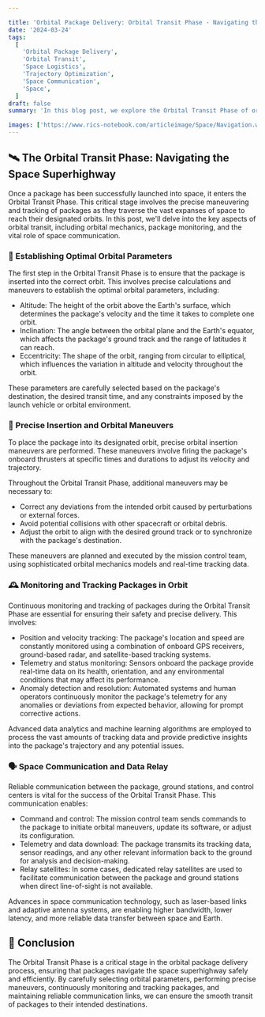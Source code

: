 ```yaml
---

title: 'Orbital Package Delivery: Orbital Transit Phase - Navigating the Space Superhighway'
date: '2024-03-24'
tags:
  [
    'Orbital Package Delivery',
    'Orbital Transit',
    'Space Logistics',
    'Trajectory Optimization',
    'Space Communication',
    'Space',
  ]
draft: false
summary: 'In this blog post, we explore the Orbital Transit Phase of orbital package delivery. Learn about the intricacies of orbital mechanics, package tracking, and the critical role of space communication in ensuring the smooth transit of packages through space.'

images: ['https://www.rics-notebook.com/articleimage/Space/Navigation.webp']
---
```


## 🛰️ The Orbital Transit Phase: Navigating the Space Superhighway

Once a package has been successfully launched into space, it enters the Orbital Transit Phase. This critical stage involves the precise maneuvering and tracking of packages as they traverse the vast expanses of space to reach their designated orbits. In this post, we'll delve into the key aspects of orbital transit, including orbital mechanics, package monitoring, and the vital role of space communication.

### 🌌 Establishing Optimal Orbital Parameters

The first step in the Orbital Transit Phase is to ensure that the package is inserted into the correct orbit. This involves precise calculations and maneuvers to establish the optimal orbital parameters, including:

- Altitude: The height of the orbit above the Earth's surface, which determines the package's velocity and the time it takes to complete one orbit.
- Inclination: The angle between the orbital plane and the Earth's equator, which affects the package's ground track and the range of latitudes it can reach.
- Eccentricity: The shape of the orbit, ranging from circular to elliptical, which influences the variation in altitude and velocity throughout the orbit.

These parameters are carefully selected based on the package's destination, the desired transit time, and any constraints imposed by the launch vehicle or orbital environment.

### 📡 Precise Insertion and Orbital Maneuvers

To place the package into its designated orbit, precise orbital insertion maneuvers are performed. These maneuvers involve firing the package's onboard thrusters at specific times and durations to adjust its velocity and trajectory.

Throughout the Orbital Transit Phase, additional maneuvers may be necessary to:

- Correct any deviations from the intended orbit caused by perturbations or external forces.
- Avoid potential collisions with other spacecraft or orbital debris.
- Adjust the orbit to align with the desired ground track or to synchronize with the package's destination.

These maneuvers are planned and executed by the mission control team, using sophisticated orbital mechanics models and real-time tracking data.

### 🕰️ Monitoring and Tracking Packages in Orbit

Continuous monitoring and tracking of packages during the Orbital Transit Phase are essential for ensuring their safety and precise delivery. This involves:

- Position and velocity tracking: The package's location and speed are constantly monitored using a combination of onboard GPS receivers, ground-based radar, and satellite-based tracking systems.
- Telemetry and status monitoring: Sensors onboard the package provide real-time data on its health, orientation, and any environmental conditions that may affect its performance.
- Anomaly detection and resolution: Automated systems and human operators continuously monitor the package's telemetry for any anomalies or deviations from expected behavior, allowing for prompt corrective actions.

Advanced data analytics and machine learning algorithms are employed to process the vast amounts of tracking data and provide predictive insights into the package's trajectory and any potential issues.

### 🗣️ Space Communication and Data Relay

Reliable communication between the package, ground stations, and control centers is vital for the success of the Orbital Transit Phase. This communication enables:

- Command and control: The mission control team sends commands to the package to initiate orbital maneuvers, update its software, or adjust its configuration.
- Telemetry and data download: The package transmits its tracking data, sensor readings, and any other relevant information back to the ground for analysis and decision-making.
- Relay satellites: In some cases, dedicated relay satellites are used to facilitate communication between the package and ground stations when direct line-of-sight is not available.

Advances in space communication technology, such as laser-based links and adaptive antenna systems, are enabling higher bandwidth, lower latency, and more reliable data transfer between space and Earth.

## 🏁 Conclusion

The Orbital Transit Phase is a critical stage in the orbital package delivery process, ensuring that packages navigate the space superhighway safely and efficiently. By carefully selecting orbital parameters, performing precise maneuvers, continuously monitoring and tracking packages, and maintaining reliable communication links, we can ensure the smooth transit of packages to their intended destinations.
